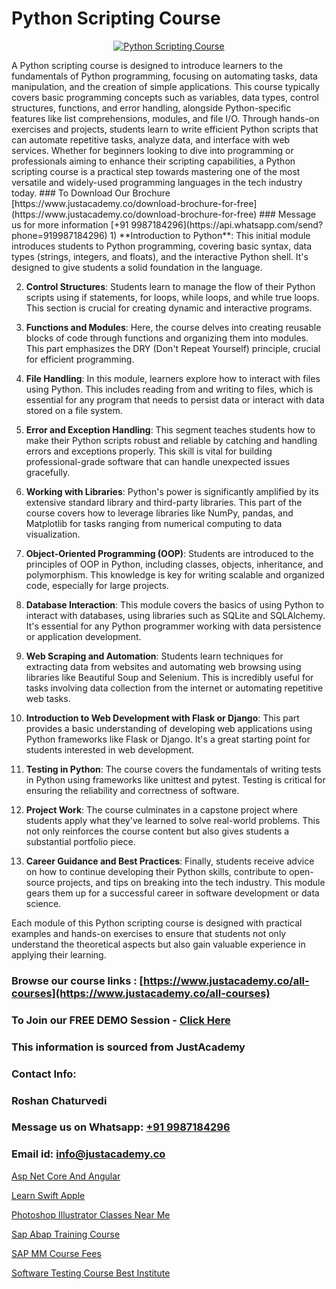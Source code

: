 # Python Scripting Course

<p align="center">
  <a href="https://justacademy.co/course-detail/python-training">
    <img src="https://justacademy.co/storage2/course_image/1709713400_course_image.webp" alt="Python Scripting Course">
  </a>
</p>
A Python scripting course is designed to introduce learners to the fundamentals of Python programming, focusing on automating tasks, data manipulation, and the creation of simple applications. This course typically covers basic programming concepts such as variables, data types, control structures, functions, and error handling, alongside Python-specific features like list comprehensions, modules, and file I/O. Through hands-on exercises and projects, students learn to write efficient Python scripts that can automate repetitive tasks, analyze data, and interface with web services. Whether for beginners looking to dive into programming or professionals aiming to enhance their scripting capabilities, a Python scripting course is a practical step towards mastering one of the most versatile and widely-used programming languages in the tech industry today.
### To Download Our Brochure [https://www.justacademy.co/download-brochure-for-free](https://www.justacademy.co/download-brochure-for-free)
### Message us for more information [+91 9987184296](https://api.whatsapp.com/send?phone=919987184296)
1) **Introduction to Python**: This initial module introduces students to Python programming, covering basic syntax, data types (strings, integers, and floats), and the interactive Python shell. It's designed to give students a solid foundation in the language.
   
2) **Control Structures**: Students learn to manage the flow of their Python scripts using if statements, for loops, while loops, and while true loops. This section is crucial for creating dynamic and interactive programs.

3) **Functions and Modules**: Here, the course delves into creating reusable blocks of code through functions and organizing them into modules. This part emphasizes the DRY (Don't Repeat Yourself) principle, crucial for efficient programming.

4) **File Handling**: In this module, learners explore how to interact with files using Python. This includes reading from and writing to files, which is essential for any program that needs to persist data or interact with data stored on a file system.

5) **Error and Exception Handling**: This segment teaches students how to make their Python scripts robust and reliable by catching and handling errors and exceptions properly. This skill is vital for building professional-grade software that can handle unexpected issues gracefully.

6) **Working with Libraries**: Python's power is significantly amplified by its extensive standard library and third-party libraries. This part of the course covers how to leverage libraries like NumPy, pandas, and Matplotlib for tasks ranging from numerical computing to data visualization.

7) **Object-Oriented Programming (OOP)**: Students are introduced to the principles of OOP in Python, including classes, objects, inheritance, and polymorphism. This knowledge is key for writing scalable and organized code, especially for large projects.

8) **Database Interaction**: This module covers the basics of using Python to interact with databases, using libraries such as SQLite and SQLAlchemy. It's essential for any Python programmer working with data persistence or application development.

9) **Web Scraping and Automation**: Students learn techniques for extracting data from websites and automating web browsing using libraries like Beautiful Soup and Selenium. This is incredibly useful for tasks involving data collection from the internet or automating repetitive web tasks.

10) **Introduction to Web Development with Flask or Django**: This part provides a basic understanding of developing web applications using Python frameworks like Flask or Django. It's a great starting point for students interested in web development.

11) **Testing in Python**: The course covers the fundamentals of writing tests in Python using frameworks like unittest and pytest. Testing is critical for ensuring the reliability and correctness of software.

12) **Project Work**: The course culminates in a capstone project where students apply what they've learned to solve real-world problems. This not only reinforces the course content but also gives students a substantial portfolio piece.

13) **Career Guidance and Best Practices**: Finally, students receive advice on how to continue developing their Python skills, contribute to open-source projects, and tips on breaking into the tech industry. This module gears them up for a successful career in software development or data science.

Each module of this Python scripting course is designed with practical examples and hands-on exercises to ensure that students not only understand the theoretical aspects but also gain valuable experience in applying their learning.

### Browse our course links : [https://www.justacademy.co/all-courses](https://www.justacademy.co/all-courses) 
### To Join our FREE DEMO Session - [Click Here](https://www.justacademy.co/register-for-course-demo)


### This information is sourced from JustAcademy
### Contact Info:
### Roshan Chaturvedi
### Message us on Whatsapp: [+91 9987184296](https://api.whatsapp.com/send?phone=919987184296)
### Email id: [info@justacademy.co](mailto:info@justacademy.co)
                
[Asp Net Core And Angular](https://www.linkedin.com/pulse/asp-net-core-angular-justacademy-cupertino-c6llc?trackingId=rGXuO8tzbLt2MnOrF%2BMUhg%3D%3D&lipi=urn%3Ali%3Apage%3Ad_flagship3_company_admin%3BgBhGnALRQwW8mE6l8mJTTg%3D%3D)

[Learn Swift Apple](0)

[Photoshop Illustrator Classes Near Me](https://medium.com/@mistersumit961/photoshop-illustrator-classes-near-me-e55b39eeff1c)

[Sap Abap Training Course](https://medium.com/@roneet705/sap-abap-training-course-1c2eef3483b5)

[SAP MM Course Fees](https://justacademyin.github.io/Articles/SAP-MM-Course-Fees)

[Software Testing Course Best Institute](https://justacademyin.github.io/justacademy/software-testing-course-best-institute)

